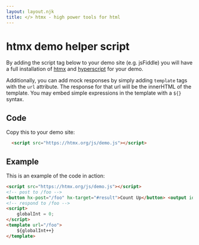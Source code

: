 ```yaml
---
layout: layout.njk
title: </> htmx - high power tools for html
---
```


# htmx demo helper script

By adding the script tag below to your demo site (e.g. jsFiddle) you will have a full installation of
<a href="https://htmx.org">htmx</a> and <a href="https://hyperscript.org">hyperscript</a> for your
demo.


Additionally, you can add mock responses by simply adding `template` tags with the
`url` attribute. The response for that url will be the innerHTML of the template. You
    may embed simple expressions in the template with a `${}` syntax.

## Code

Copy this to your demo site:

```html
  <script src="https://htmx.org/js/demo.js"></script>
```

## Example

This is an example of the code in action:

```html
<script src="https://htmx.org/js/demo.js"></script>
<!-- post to /foo -->
<button hx-post="/foo" hx-target="#result">Count Up</button> <output id="result"></output>
<!-- respond to /foo -->
<script>
    globalInt = 0;
</script>
<template url="/foo">
    ${globalInt++}
</template>
```
